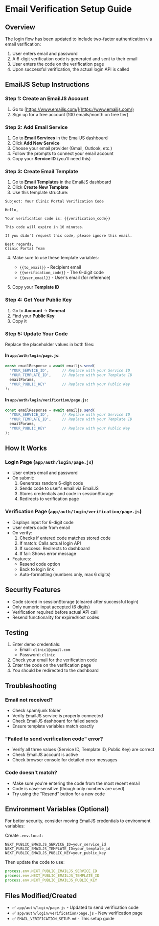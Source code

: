 # Email Verification Setup Guide

## Overview
The login flow has been updated to include two-factor authentication via email verification:
1. User enters email and password
2. A 6-digit verification code is generated and sent to their email
3. User enters the code on the verification page
4. Upon successful verification, the actual login API is called

## EmailJS Setup Instructions

### Step 1: Create an EmailJS Account
1. Go to [https://www.emailjs.com/](https://www.emailjs.com/)
2. Sign up for a free account (100 emails/month on free tier)

### Step 2: Add Email Service
1. Go to **Email Services** in the EmailJS dashboard
2. Click **Add New Service**
3. Choose your email provider (Gmail, Outlook, etc.)
4. Follow the prompts to connect your email account
5. Copy your **Service ID** (you'll need this)

### Step 3: Create Email Template
1. Go to **Email Templates** in the EmailJS dashboard
2. Click **Create New Template**
3. Use this template structure:

```
Subject: Your Clinic Portal Verification Code

Hello,

Your verification code is: {{verification_code}}

This code will expire in 10 minutes.

If you didn't request this code, please ignore this email.

Best regards,
Clinic Portal Team
```

4. Make sure to use these template variables:
   - `{{to_email}}` - Recipient email
   - `{{verification_code}}` - The 6-digit code
   - `{{user_email}}` - User's email (for reference)

5. Copy your **Template ID**

### Step 4: Get Your Public Key
1. Go to **Account** → **General**
2. Find your **Public Key**
3. Copy it

### Step 5: Update Your Code
Replace the placeholder values in both files:

#### In `app/auth/login/page.js`:
```javascript
const emailResponse = await emailjs.send(
  'YOUR_SERVICE_ID',      // Replace with your Service ID
  'YOUR_TEMPLATE_ID',     // Replace with your Template ID
  emailParams,
  'YOUR_PUBLIC_KEY'       // Replace with your Public Key
);
```

#### In `app/auth/login/verification/page.js`:
```javascript
const emailResponse = await emailjs.send(
  'YOUR_SERVICE_ID',      // Replace with your Service ID
  'YOUR_TEMPLATE_ID',     // Replace with your Template ID
  emailParams,
  'YOUR_PUBLIC_KEY'       // Replace with your Public Key
);
```

## How It Works

### Login Page (`app/auth/login/page.js`)
- User enters email and password
- On submit:
  1. Generates random 6-digit code
  2. Sends code to user's email via EmailJS
  3. Stores credentials and code in sessionStorage
  4. Redirects to verification page

### Verification Page (`app/auth/login/verification/page.js`)
- Displays input for 6-digit code
- User enters code from email
- On verify:
  1. Checks if entered code matches stored code
  2. If match: Calls actual login API
  3. If success: Redirects to dashboard
  4. If fail: Shows error message
- Features:
  - Resend code option
  - Back to login link
  - Auto-formatting (numbers only, max 6 digits)

## Security Features
- Code stored in sessionStorage (cleared after successful login)
- Only numeric input accepted (6 digits)
- Verification required before actual API call
- Resend functionality for expired/lost codes

## Testing
1. Enter demo credentials:
   - Email: `clinic1@gmail.com`
   - Password: `clinic`
2. Check your email for the verification code
3. Enter the code on the verification page
4. You should be redirected to the dashboard

## Troubleshooting

### Email not received?
- Check spam/junk folder
- Verify EmailJS service is properly connected
- Check EmailJS dashboard for failed sends
- Ensure template variables match exactly

### "Failed to send verification code" error?
- Verify all three values (Service ID, Template ID, Public Key) are correct
- Check EmailJS account is active
- Check browser console for detailed error messages

### Code doesn't match?
- Make sure you're entering the code from the most recent email
- Code is case-sensitive (though only numbers are used)
- Try using the "Resend" button for a new code

## Environment Variables (Optional)
For better security, consider moving EmailJS credentials to environment variables:

Create `.env.local`:
```
NEXT_PUBLIC_EMAILJS_SERVICE_ID=your_service_id
NEXT_PUBLIC_EMAILJS_TEMPLATE_ID=your_template_id
NEXT_PUBLIC_EMAILJS_PUBLIC_KEY=your_public_key
```

Then update the code to use:
```javascript
process.env.NEXT_PUBLIC_EMAILJS_SERVICE_ID
process.env.NEXT_PUBLIC_EMAILJS_TEMPLATE_ID
process.env.NEXT_PUBLIC_EMAILJS_PUBLIC_KEY
```

## Files Modified/Created
- ✅ `app/auth/login/page.js` - Updated to send verification code
- ✅ `app/auth/login/verification/page.js` - New verification page
- ✅ `EMAIL_VERIFICATION_SETUP.md` - This setup guide
